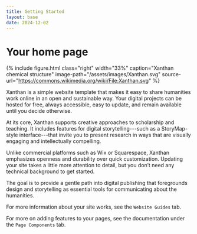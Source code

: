 ```yaml
---
title: Getting Started
layout: base
date: 2024-12-02
---
```



# Your home page

{% include figure.html
  class="right"
  width="33%"
  caption="Xanthan chemical structure"
  image-path="/assets/images/Xanthan.svg"
  source-url="https://commons.wikimedia.org/wiki/File:Xanthan.svg"
%}

Xanthan is a simple website template that makes it easy to share humanities work online in an open and sustainable way. Your digital projects can be hosted for free, always accessible, easy to update, and remain available until you decide otherwise.

At its core, Xanthan supports creative approaches to scholarship and teaching. It includes features for digital storytelling---such as a StoryMap-style interface---that invite you to present research in ways that are visually engaging and intellectually compelling.

Unlike commercial platforms such as Wix or Squarespace, Xanthan emphasizes openness and durability over quick customization. Updating your site takes a little more attention to detail, but you don’t need any technical background to get started. 

The goal is to provide a gentle path into digital publishing that foregrounds design and storytelling as essential tools for communicating about the humanities.

For more information about your site works, see the `Website Guides` tab.

For more on adding features to your pages, see the documentation under the `Page Components` tab.